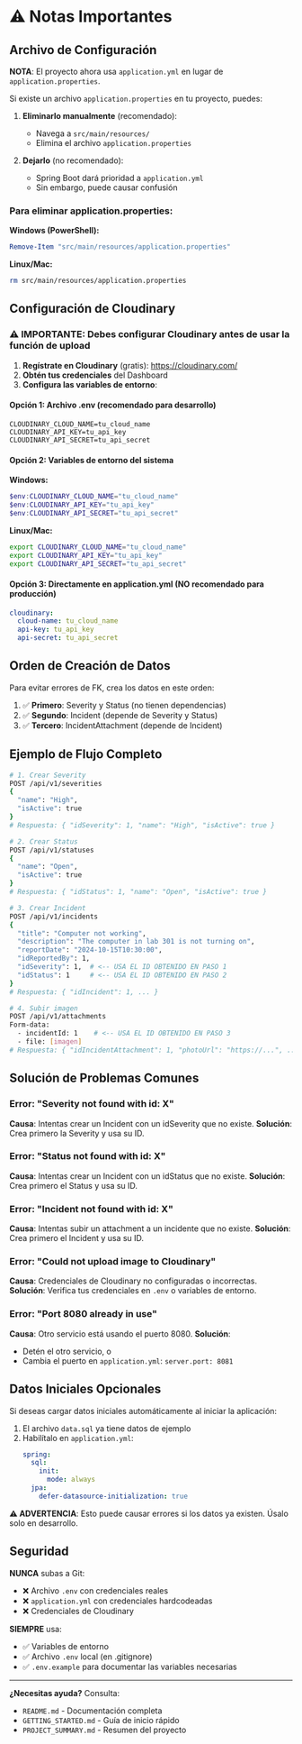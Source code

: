 # ⚠️ Notas Importantes

## Archivo de Configuración

**NOTA**: El proyecto ahora usa `application.yml` en lugar de `application.properties`.

Si existe un archivo `application.properties` en tu proyecto, puedes:

1. **Eliminarlo manualmente** (recomendado):
   - Navega a `src/main/resources/`
   - Elimina el archivo `application.properties`

2. **Dejarlo** (no recomendado):
   - Spring Boot dará prioridad a `application.yml`
   - Sin embargo, puede causar confusión

### Para eliminar application.properties:

**Windows (PowerShell):**
```powershell
Remove-Item "src/main/resources/application.properties"
```

**Linux/Mac:**
```bash
rm src/main/resources/application.properties
```

## Configuración de Cloudinary

### ⚠️ IMPORTANTE: Debes configurar Cloudinary antes de usar la función de upload

1. **Regístrate en Cloudinary** (gratis): https://cloudinary.com/
2. **Obtén tus credenciales** del Dashboard
3. **Configura las variables de entorno**:

#### Opción 1: Archivo .env (recomendado para desarrollo)
```env
CLOUDINARY_CLOUD_NAME=tu_cloud_name
CLOUDINARY_API_KEY=tu_api_key
CLOUDINARY_API_SECRET=tu_api_secret
```

#### Opción 2: Variables de entorno del sistema

**Windows:**
```powershell
$env:CLOUDINARY_CLOUD_NAME="tu_cloud_name"
$env:CLOUDINARY_API_KEY="tu_api_key"
$env:CLOUDINARY_API_SECRET="tu_api_secret"
```

**Linux/Mac:**
```bash
export CLOUDINARY_CLOUD_NAME="tu_cloud_name"
export CLOUDINARY_API_KEY="tu_api_key"
export CLOUDINARY_API_SECRET="tu_api_secret"
```

#### Opción 3: Directamente en application.yml (NO recomendado para producción)
```yaml
cloudinary:
  cloud-name: tu_cloud_name
  api-key: tu_api_key
  api-secret: tu_api_secret
```

## Orden de Creación de Datos

Para evitar errores de FK, crea los datos en este orden:

1. ✅ **Primero**: Severity y Status (no tienen dependencias)
2. ✅ **Segundo**: Incident (depende de Severity y Status)
3. ✅ **Tercero**: IncidentAttachment (depende de Incident)

## Ejemplo de Flujo Completo

```bash
# 1. Crear Severity
POST /api/v1/severities
{
  "name": "High",
  "isActive": true
}
# Respuesta: { "idSeverity": 1, "name": "High", "isActive": true }

# 2. Crear Status
POST /api/v1/statuses
{
  "name": "Open",
  "isActive": true
}
# Respuesta: { "idStatus": 1, "name": "Open", "isActive": true }

# 3. Crear Incident
POST /api/v1/incidents
{
  "title": "Computer not working",
  "description": "The computer in lab 301 is not turning on",
  "reportDate": "2024-10-15T10:30:00",
  "idReportedBy": 1,
  "idSeverity": 1,  # <-- USA EL ID OBTENIDO EN PASO 1
  "idStatus": 1     # <-- USA EL ID OBTENIDO EN PASO 2
}
# Respuesta: { "idIncident": 1, ... }

# 4. Subir imagen
POST /api/v1/attachments
Form-data:
  - incidentId: 1    # <-- USA EL ID OBTENIDO EN PASO 3
  - file: [imagen]
# Respuesta: { "idIncidentAttachment": 1, "photoUrl": "https://...", ... }
```

## Solución de Problemas Comunes

### Error: "Severity not found with id: X"
**Causa**: Intentas crear un Incident con un idSeverity que no existe.
**Solución**: Crea primero la Severity y usa su ID.

### Error: "Status not found with id: X"
**Causa**: Intentas crear un Incident con un idStatus que no existe.
**Solución**: Crea primero el Status y usa su ID.

### Error: "Incident not found with id: X"
**Causa**: Intentas subir un attachment a un incidente que no existe.
**Solución**: Crea primero el Incident y usa su ID.

### Error: "Could not upload image to Cloudinary"
**Causa**: Credenciales de Cloudinary no configuradas o incorrectas.
**Solución**: Verifica tus credenciales en `.env` o variables de entorno.

### Error: "Port 8080 already in use"
**Causa**: Otro servicio está usando el puerto 8080.
**Solución**: 
- Detén el otro servicio, o
- Cambia el puerto en `application.yml`: `server.port: 8081`

## Datos Iniciales Opcionales

Si deseas cargar datos iniciales automáticamente al iniciar la aplicación:

1. El archivo `data.sql` ya tiene datos de ejemplo
2. Habilítalo en `application.yml`:
   ```yaml
   spring:
     sql:
       init:
         mode: always
     jpa:
       defer-datasource-initialization: true
   ```

**⚠️ ADVERTENCIA**: Esto puede causar errores si los datos ya existen. Úsalo solo en desarrollo.

## Seguridad

**NUNCA** subas a Git:
- ❌ Archivo `.env` con credenciales reales
- ❌ `application.yml` con credenciales hardcodeadas
- ❌ Credenciales de Cloudinary

**SIEMPRE** usa:
- ✅ Variables de entorno
- ✅ Archivo `.env` local (en .gitignore)
- ✅ `.env.example` para documentar las variables necesarias

---

**¿Necesitas ayuda?** Consulta:
- `README.md` - Documentación completa
- `GETTING_STARTED.md` - Guía de inicio rápido
- `PROJECT_SUMMARY.md` - Resumen del proyecto
